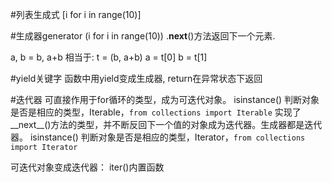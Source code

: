 #列表生成式
[i for i in range(10)]

#生成器generator
(i for i in range(10))
.__next__()方法返回下一个元素.

a, b = b, a+b
相当于:
t = (b, a+b)
a = t[0]
b = t[1]

#yield关键字
函数中用yield变成生成器, return在异常状态下返回

#迭代器
可直接作用于for循环的类型，成为可迭代对象。
isinstance() 判断对象是否是相应的类型，Iterable，`from collections import Iterable`
实现了__next__()方法的类型，并不断反回下一个值的对象成为迭代器。生成器都是迭代器。
isinstance() 判断对象是否是相应的类型，Iterator，`from collections import Iterator`

可迭代对象变成迭代器：
iter()内置函数
